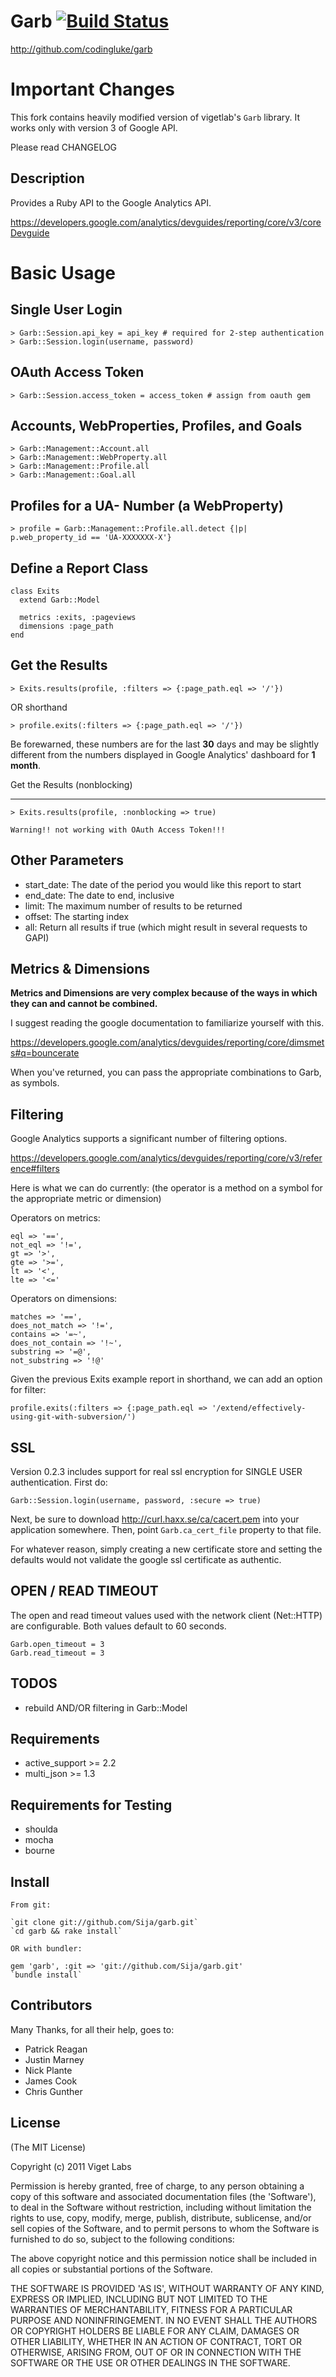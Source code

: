 Garb [![Build Status](https://secure.travis-ci.org/Sija/garb.png)](http://travis-ci.org/Sija/garb)
====

  http://github.com/codingluke/garb

Important Changes
=================

  This fork contains heavily modified version of vigetlab's `Garb` library.
  It works only with version 3 of Google API.

  Please read CHANGELOG

Description
-----------

  Provides a Ruby API to the Google Analytics API.

  https://developers.google.com/analytics/devguides/reporting/core/v3/coreDevguide

Basic Usage
===========

Single User Login
-----------------

    > Garb::Session.api_key = api_key # required for 2-step authentication
    > Garb::Session.login(username, password)

OAuth Access Token
------------------

    > Garb::Session.access_token = access_token # assign from oauth gem

Accounts, WebProperties, Profiles, and Goals
--------------------------------------------

    > Garb::Management::Account.all
    > Garb::Management::WebProperty.all
    > Garb::Management::Profile.all
    > Garb::Management::Goal.all

Profiles for a UA- Number (a WebProperty)
-----------------------------------------

    > profile = Garb::Management::Profile.all.detect {|p| p.web_property_id == 'UA-XXXXXXX-X'}

Define a Report Class
---------------------

    class Exits
      extend Garb::Model

      metrics :exits, :pageviews
      dimensions :page_path
    end

Get the Results
---------------

    > Exits.results(profile, :filters => {:page_path.eql => '/'})

  OR shorthand

    > profile.exits(:filters => {:page_path.eql => '/'})

  Be forewarned, these numbers are for the last **30** days and may be slightly different from the numbers displayed in Google Analytics' dashboard for **1 month**.

Get the Results (nonblocking)
_____________________________

    > Exits.results(profile, :nonblocking => true)

    Warning!! not working with OAuth Access Token!!!

Other Parameters
----------------

  * start_date: The date of the period you would like this report to start
  * end_date: The date to end, inclusive
  * limit: The maximum number of results to be returned
  * offset: The starting index
  * all: Return all results if true (which might result in several requests to GAPI)

Metrics & Dimensions
--------------------

  **Metrics and Dimensions are very complex because of the ways in which they can and cannot be combined.**

  I suggest reading the google documentation to familiarize yourself with this.

  https://developers.google.com/analytics/devguides/reporting/core/dimsmets#q=bouncerate

  When you've returned, you can pass the appropriate combinations to Garb, as symbols.

Filtering
---------

  Google Analytics supports a significant number of filtering options.

  https://developers.google.com/analytics/devguides/reporting/core/v3/reference#filters

  Here is what we can do currently:
  (the operator is a method on a symbol for the appropriate metric or dimension)

  Operators on metrics:

    eql => '==',
    not_eql => '!=',
    gt => '>',
    gte => '>=',
    lt => '<',
    lte => '<='

  Operators on dimensions:

    matches => '==',
    does_not_match => '!=',
    contains => '=~',
    does_not_contain => '!~',
    substring => '=@',
    not_substring => '!@'

  Given the previous Exits example report in shorthand, we can add an option for filter:

    profile.exits(:filters => {:page_path.eql => '/extend/effectively-using-git-with-subversion/')

SSL
---

  Version 0.2.3 includes support for real ssl encryption for SINGLE USER authentication. First do:

    Garb::Session.login(username, password, :secure => true)

  Next, be sure to download http://curl.haxx.se/ca/cacert.pem into your application somewhere.
  Then, point `Garb.ca_cert_file` property to that file.

  For whatever reason, simply creating a new certificate store and setting the defaults would
  not validate the google ssl certificate as authentic.

OPEN / READ TIMEOUT
-------------------

  The open and read timeout values used with the network client (Net::HTTP) are configurable.
  Both values default to 60 seconds.

    Garb.open_timeout = 3
    Garb.read_timeout = 3

TODOS
-----

  * rebuild AND/OR filtering in Garb::Model

Requirements
------------

  * active_support >= 2.2
  * multi_json >= 1.3

Requirements for Testing
------------------------

  * shoulda
  * mocha
  * bourne

Install
-------

    From git:

    `git clone git://github.com/Sija/garb.git`
    `cd garb && rake install`

    OR with bundler:

    gem 'garb', :git => 'git://github.com/Sija/garb.git'
    `bundle install`

Contributors
------------

  Many Thanks, for all their help, goes to:

  * Patrick Reagan
  * Justin Marney
  * Nick Plante
  * James Cook
  * Chris Gunther

License
-------

  (The MIT License)

  Copyright (c) 2011 Viget Labs

  Permission is hereby granted, free of charge, to any person obtaining
  a copy of this software and associated documentation files (the
  'Software'), to deal in the Software without restriction, including
  without limitation the rights to use, copy, modify, merge, publish,
  distribute, sublicense, and/or sell copies of the Software, and to
  permit persons to whom the Software is furnished to do so, subject to
  the following conditions:

  The above copyright notice and this permission notice shall be
  included in all copies or substantial portions of the Software.

  THE SOFTWARE IS PROVIDED 'AS IS', WITHOUT WARRANTY OF ANY KIND,
  EXPRESS OR IMPLIED, INCLUDING BUT NOT LIMITED TO THE WARRANTIES OF
  MERCHANTABILITY, FITNESS FOR A PARTICULAR PURPOSE AND NONINFRINGEMENT.
  IN NO EVENT SHALL THE AUTHORS OR COPYRIGHT HOLDERS BE LIABLE FOR ANY
  CLAIM, DAMAGES OR OTHER LIABILITY, WHETHER IN AN ACTION OF CONTRACT,
  TORT OR OTHERWISE, ARISING FROM, OUT OF OR IN CONNECTION WITH THE
  SOFTWARE OR THE USE OR OTHER DEALINGS IN THE SOFTWARE.
